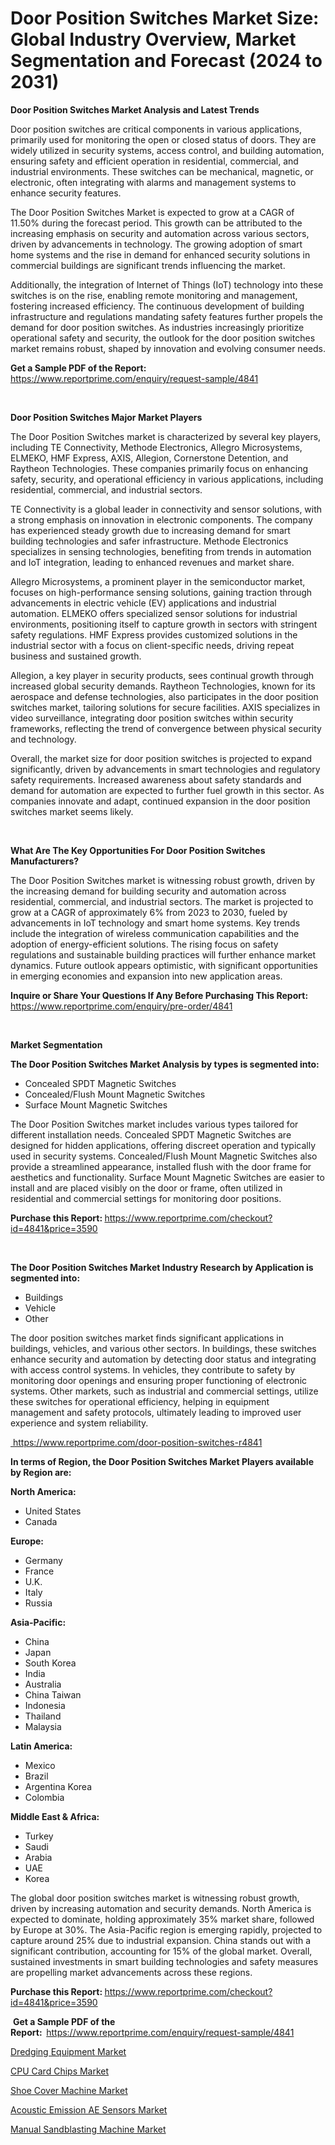 <p><h1>Door Position Switches Market Size: Global Industry Overview, Market Segmentation and Forecast (2024 to 2031)</h1></p><p><strong>Door Position Switches Market Analysis and Latest Trends</strong></p>
<p><p>Door position switches are critical components in various applications, primarily used for monitoring the open or closed status of doors. They are widely utilized in security systems, access control, and building automation, ensuring safety and efficient operation in residential, commercial, and industrial environments. These switches can be mechanical, magnetic, or electronic, often integrating with alarms and management systems to enhance security features.</p><p>The Door Position Switches Market is expected to grow at a CAGR of 11.50% during the forecast period. This growth can be attributed to the increasing emphasis on security and automation across various sectors, driven by advancements in technology. The growing adoption of smart home systems and the rise in demand for enhanced security solutions in commercial buildings are significant trends influencing the market.</p><p>Additionally, the integration of Internet of Things (IoT) technology into these switches is on the rise, enabling remote monitoring and management, fostering increased efficiency. The continuous development of building infrastructure and regulations mandating safety features further propels the demand for door position switches. As industries increasingly prioritize operational safety and security, the outlook for the door position switches market remains robust, shaped by innovation and evolving consumer needs.</p></p>
<p><strong>Get a Sample PDF of the Report:&nbsp;</strong> <a href="https://www.reportprime.com/enquiry/request-sample/4841">https://www.reportprime.com/enquiry/request-sample/4841</a></p>
<p>&nbsp;</p>
<p><strong>Door Position Switches Major Market Players</strong></p>
<p><p>The Door Position Switches market is characterized by several key players, including TE Connectivity, Methode Electronics, Allegro Microsystems, ELMEKO, HMF Express, AXIS, Allegion, Cornerstone Detention, and Raytheon Technologies. These companies primarily focus on enhancing safety, security, and operational efficiency in various applications, including residential, commercial, and industrial sectors.</p><p>TE Connectivity is a global leader in connectivity and sensor solutions, with a strong emphasis on innovation in electronic components. The company has experienced steady growth due to increasing demand for smart building technologies and safer infrastructure. Methode Electronics specializes in sensing technologies, benefiting from trends in automation and IoT integration, leading to enhanced revenues and market share.</p><p>Allegro Microsystems, a prominent player in the semiconductor market, focuses on high-performance sensing solutions, gaining traction through advancements in electric vehicle (EV) applications and industrial automation. ELMEKO offers specialized sensor solutions for industrial environments, positioning itself to capture growth in sectors with stringent safety regulations. HMF Express provides customized solutions in the industrial sector with a focus on client-specific needs, driving repeat business and sustained growth.</p><p>Allegion, a key player in security products, sees continual growth through increased global security demands. Raytheon Technologies, known for its aerospace and defense technologies, also participates in the door position switches market, tailoring solutions for secure facilities. AXIS specializes in video surveillance, integrating door position switches within security frameworks, reflecting the trend of convergence between physical security and technology.</p><p>Overall, the market size for door position switches is projected to expand significantly, driven by advancements in smart technologies and regulatory safety requirements. Increased awareness about safety standards and demand for automation are expected to further fuel growth in this sector. As companies innovate and adapt, continued expansion in the door position switches market seems likely.</p></p>
<p>&nbsp;</p>
<p><strong>What Are The Key Opportunities For Door Position Switches Manufacturers?</strong></p>
<p><p>The Door Position Switches market is witnessing robust growth, driven by the increasing demand for building security and automation across residential, commercial, and industrial sectors. The market is projected to grow at a CAGR of approximately 6% from 2023 to 2030, fueled by advancements in IoT technology and smart home systems. Key trends include the integration of wireless communication capabilities and the adoption of energy-efficient solutions. The rising focus on safety regulations and sustainable building practices will further enhance market dynamics. Future outlook appears optimistic, with significant opportunities in emerging economies and expansion into new application areas.</p></p>
<p><strong>Inquire or Share Your Questions If Any Before Purchasing This Report:</strong> <a href="https://www.reportprime.com/enquiry/pre-order/4841">https://www.reportprime.com/enquiry/pre-order/4841</a></p>
<p>&nbsp;</p>
<p><strong>Market Segmentation</strong></p>
<p><strong>The Door Position Switches Market Analysis by types is segmented into:</strong></p>
<p><ul><li>Concealed SPDT Magnetic Switches</li><li>Concealed/Flush Mount Magnetic Switches</li><li>Surface Mount Magnetic Switches</li></ul></p>
<p><p>The Door Position Switches market includes various types tailored for different installation needs. Concealed SPDT Magnetic Switches are designed for hidden applications, offering discreet operation and typically used in security systems. Concealed/Flush Mount Magnetic Switches also provide a streamlined appearance, installed flush with the door frame for aesthetics and functionality. Surface Mount Magnetic Switches are easier to install and are placed visibly on the door or frame, often utilized in residential and commercial settings for monitoring door positions.</p></p>
<p><strong>Purchase this Report:&nbsp;</strong><a href="https://www.reportprime.com/checkout?id=4841&price=3590">https://www.reportprime.com/checkout?id=4841&price=3590</a></p>
<p>&nbsp;</p>
<p><strong>The Door Position Switches Market Industry Research by Application is segmented into:</strong></p>
<p><ul><li>Buildings</li><li>Vehicle</li><li>Other</li></ul></p>
<p><p>The door position switches market finds significant applications in buildings, vehicles, and various other sectors. In buildings, these switches enhance security and automation by detecting door status and integrating with access control systems. In vehicles, they contribute to safety by monitoring door openings and ensuring proper functioning of electronic systems. Other markets, such as industrial and commercial settings, utilize these switches for operational efficiency, helping in equipment management and safety protocols, ultimately leading to improved user experience and system reliability.</p></p>
<p><a href="https://www.reportprime.com/door-position-switches-r4841">&nbsp;https://www.reportprime.com/door-position-switches-r4841</a></p>
<p><strong>In terms of Region, the Door Position Switches Market Players available by Region are:</strong></p>
<p>
    <p> <strong> North America: </strong>
        <ul>
            <li>United States</li>
            <li>Canada</li>
        </ul>
        </p> 
    <p> <strong> Europe: </strong>
        <ul>
            <li>Germany</li>
            <li>France</li>
            <li>U.K.</li>
            <li>Italy</li>
            <li>Russia</li>
        </ul>
        </p> 
    <p> <strong> Asia-Pacific: </strong>
        <ul>
            <li>China</li>
            <li>Japan</li>
            <li>South Korea</li>
            <li>India</li>
            <li>Australia</li>
            <li>China Taiwan</li>
            <li>Indonesia</li>
            <li>Thailand</li>
            <li>Malaysia</li>
        </ul>
        </p> 
    <p> <strong> Latin America: </strong>
        <ul>
            <li>Mexico</li>
            <li>Brazil</li>
            <li>Argentina Korea</li>
            <li>Colombia</li>
        </ul>
        </p> 
    <p> <strong> Middle East & Africa: </strong>
        <ul>
            <li>Turkey</li>
            <li>Saudi</li>
            <li>Arabia</li>
            <li>UAE</li>
            <li>Korea</li>
        </ul>
    </p>
    </p>
<p><p>The global door position switches market is witnessing robust growth, driven by increasing automation and security demands. North America is expected to dominate, holding approximately 35% market share, followed by Europe at 30%. The Asia-Pacific region is emerging rapidly, projected to capture around 25% due to industrial expansion. China stands out with a significant contribution, accounting for 15% of the global market. Overall, sustained investments in smart building technologies and safety measures are propelling market advancements across these regions.</p></p>
<p><strong>Purchase this Report: </strong><a href="https://www.reportprime.com/checkout?id=4841&price=3590">https://www.reportprime.com/checkout?id=4841&price=3590</a></p>
<p>&nbsp;<strong>Get a Sample PDF of the Report:&nbsp;&nbsp;</strong><a href="https://www.reportprime.com/enquiry/request-sample/4841">https://www.reportprime.com/enquiry/request-sample/4841</a></p>
<p><strong></strong></p>
<p><p><a href="https://issuu.com/reportprime-2/docs/dredging-equipment-market-size-2030_eae7dddadc264d">Dredging Equipment Market</a></p><p><a href="https://github.com/FassouRP/Market-Research-Report-List-6/blob/main/cpu-card-chips-market.md">CPU Card Chips Market</a></p><p><a href="https://www.linkedin.com/pulse/shoe-cover-machine-market-outlook-forecast-from-2024-andgc?trackingId=R%2Fd%2BZErRQbOK%2FusA5vJE8A%3D%3D">Shoe Cover Machine Market</a></p><p><a href="https://github.com/rahu1506/Market-Research-Report-List-6/blob/main/acoustic-emission-ae-sensors-market.md">Acoustic Emission AE Sensors Market</a></p><p><a href="https://www.linkedin.com/pulse/manual-sandblasting-machine-market-industry-trends-forecast-kbilc?trackingId=39fMjttOQXG%2F8ao9e5l8IQ%3D%3D">Manual Sandblasting Machine Market</a></p></p>
